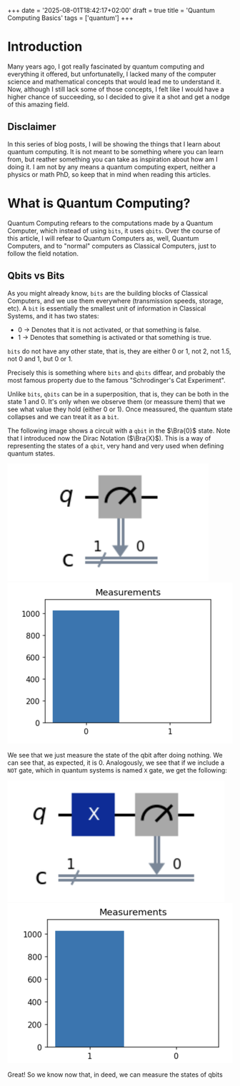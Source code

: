 +++
date = '2025-08-01T18:42:17+02:00'
draft = true
title = 'Quantum Computing Basics'
tags = ['quantum']
+++

# Introduction

Many years ago, I got really fascinated by quantum computing and everything it offered, but unfortunatelly, I lacked many of the computer science and mathematical concepts that would lead me to understand it. Now, although I still lack some of those concepts, I felt like I would have a higher chance of succeeding, so I decided to give it a shot and get a nodge of this amazing field.

## Disclaimer

In this series of blog posts, I will be showing the things that I learn about quantum computing. It is not meant to be something where you can learn from, but reather something you can take as inspiration about how am I doing it. I am not by any means a quantum computing expert, neither a physics or math PhD, so keep that in mind when reading this articles.

# What is Quantum Computing?

Quantum Computing refears to the computations made by a Quantum Computer, which instead of using `bits`, it uses `qbits`. Over the course of this article, I will refear to Quantum Computers as, well, Quantum Computers, and to "normal" computers as Classical Computers, just to follow the field notation.

## Qbits vs Bits

As you might already know, `bits` are the building blocks of Classical Computers, and we use them everywhere (transmission speeds, storage, etc). A `bit` is essentially the smallest unit of information in Classical Systems, and it has two states:

- 0 -> Denotes that it is not activated, or that something is false.
- 1 -> Denotes that something is activated or that something is true.

`bits` do not have any other state, that is, they are either 0 or 1, not 2, not 1.5, not 0 and 1, but 0 or 1.

Precisely this is something where `bits` and `qbits` diffear, and probably the most famous property due to the famous "Schrodinger's Cat Experiment".

Unlike `bits`, `qbits` can be in a superposition, that is, they can be both in the state 1 and 0. It's only when we observe them (or meassure them) that we see what value they hold (either 0 or 1). Once meassured, the quantum state collapses and we can treat it as a `bit`. 

The following image shows a circuit with a `qbit` in the $\Bra{0}$ state. Note that I introduced now the Dirac Notation ($\Bra{X}$). This is a way of representing the states of a `qbit`, very hand and very used when defining quantum states.

![Qbit in 0](quantumstate0.png)
![Measure 0](measure0.png)

We see that we just measure the state of the qbit after doing nothing. We can see that, as expected, it is 0. Analogously, we see that if we include a `NOT` gate, which in quantum systems is named `X` gate, we get the following:

![Qbit in 1](quantumstate1.png)
![Measure 1](measure1.png)

Great! So we know now that, in deed, we can measure the states of qbits
